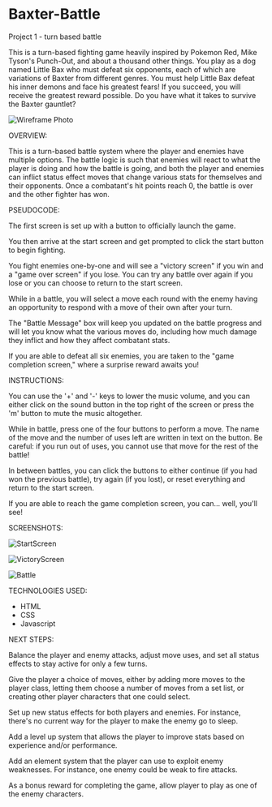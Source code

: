 # Baxter-Battle
Project 1 - turn based battle

This is a turn-based fighting game heavily inspired by Pokemon Red, Mike Tyson's Punch-Out, and about a thousand other things. You play as a dog named Little Bax who must defeat six opponents, each of which are variations of Baxter from different genres. You must help Little Bax defeat his inner demons and face his greatest fears! If you succeed, you will receive the greatest reward possible.  Do you have what it takes to survive the Baxter gauntlet? 

![Wireframe Photo](https://i.imgur.com/0l2NtmL.png)

OVERVIEW:

This is a turn-based battle system where the player and enemies have multiple options. The battle logic is such that enemies will react to what the player is doing and how the battle is going, and both the player and enemies can inflict status effect moves that change various stats for themselves and their opponents. Once a combatant's hit points reach 0, the battle is over and the other fighter has won.

PSEUDOCODE:

The first screen is set up with a button to officially launch the game.

You then arrive at the start screen and get prompted to click the start button to begin fighting.

You fight enemies one-by-one and will see a "victory screen" if you win and a "game over screen" if you lose.  You can try any battle over again if you lose or you can choose to return to the start screen.

While in a battle, you will select a move each round with the enemy having an opportunity to respond with a move of their own after your turn.

The "Battle Message" box will keep you updated on the battle progress and will let you know what the various moves do, including how much damage they inflict and how they affect combatant stats.

If you are able to defeat all six enemies, you are taken to the "game completion screen," where a surprise reward awaits you!

INSTRUCTIONS:

You can use the '+' and '-' keys to lower the music volume, and you can either click on the sound button in the top right of the screen or press the 'm' button to mute the music altogether.  

While in battle, press one of the four buttons to perform a move. The name of the move and the number of uses left are written in text on the button.  Be careful: if you run out of uses, you cannot use that move for the rest of the battle!

In between battles, you can click the buttons to either continue (if you had won the previous battle), try again (if you lost), or reset everything and return to the start screen.

If you are able to reach the game completion screen, you can... well, you'll see!

SCREENSHOTS: 

![StartScreen](https://i.imgur.com/jWpta2R.png)

![VictoryScreen](blob:https://imgur.com/64ff0e17-0691-400d-8e1c-6c90d974c87c)

![Battle](blob:https://imgur.com/10c2bd76-3ae7-4d96-8f83-9311224a1fa9)

TECHNOLOGIES USED:

- HTML
- CSS
- Javascript

NEXT STEPS:

Balance the player and enemy attacks, adjust move uses, and set all status effects to stay active for only a few turns.

Give the player a choice of moves, either by adding more moves to the player class, letting them choose a number of moves from a set list, or creating other player characters that one could select.

Set up new status effects for both players and enemies. For instance, there's no current way for the player to make the enemy go to sleep.

Add a level up system that allows the player to improve stats based on experience and/or performance.

Add an element system that the player can use to exploit enemy weaknesses. For instance, one enemy could be weak to fire attacks.

As a bonus reward for completing the game, allow player to play as one of the enemy characters.

